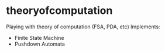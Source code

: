 # theoryofcomputation
Playing with theory of computation (FSA, PDA, etc)
Implements:
- Finite State Machine
- Pushdown Automata
